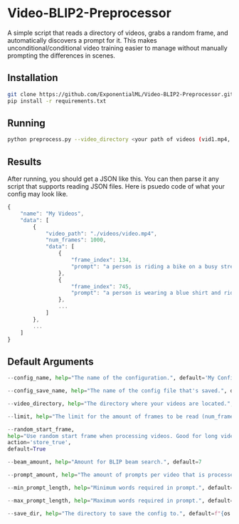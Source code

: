# Video-BLIP2-Preprocessor
A simple script that reads a directory of videos, grabs a random frame, and automatically discovers a prompt for it.
This makes unconditional/conditional video training easier to manage without manually prompting the differences in scenes.

## Installation

```bash
git clone https://github.com/ExponentialML/Video-BLIP2-Preprocessor.git
pip install -r requirements.txt
```

## Running

```bash
python preprocess.py --video_directory <your path of videos (vid1.mp4, vd2.mp4, etc.)> --config_name "My Videos" --config_save_name "my_videos"
```

## Results
After running, you should get a JSON like this. You can then parse it any script that supports reading JSON files.
Here is psuedo code of what your config may look like.

```js
{
    "name": "My Videos",
    "data": [
        {
            "video_path": "./videos/video.mp4",
            "num_frames": 1000,
            "data": [
                {
                    "frame_index": 134,
                    "prompt": "a person is riding a bike on a busy street."
                },
                {
                    "frame_index": 745,
                    "prompt": "a person is wearing a blue shirt and riding a bike on grass."
                },
                ...
            ]
        },
        ...
    ]
}
```

## Default Arguments
```py
--config_name, help="The name of the configuration.", default='My Config'

--config_save_name, help="The name of the config file that's saved.", default='my_config'

--video_directory, help="The directory where your videos are located.", default='./videos'

--limit, help="The limit for the amount of frames to be read (num_frames * ~0-0.99)", default=0.85

--random_start_frame, 
help="Use random start frame when processing videos. Good for long videos where frames have different scenes and meanings.", 
action='store_true', 
default=True

--beam_amount, help="Amount for BLIP beam search.", default=7

--prompt_amount, help="The amount of prompts per video that is processed.", default=25

--min_prompt_length, help="Minimum words required in prompt.", default=15

--max_prompt_length, help="Maximum words required in prompt.", default=30

--save_dir, help="The directory to save the config to.", default=f"{os.getcwd()}/train_data"

```
